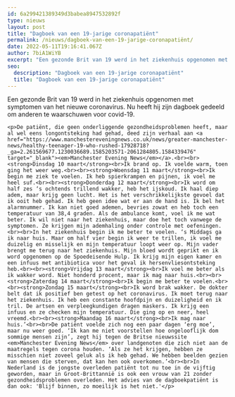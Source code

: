 ```yaml
---
id: 6a299421389349d3babea8947532892f
type: nieuws
layout: post
title: "Dagboek van een 19-jarige coronapatiënt"
permalink: /nieuws/dagboek-van-een-19-jarige-coronapatiënt/
date: 2022-05-11T19:16:41.067Z
author: 7biA1WiYB
excerpt: "Een gezonde Brit van 19 werd in het ziekenhuis opgenomen met symptomen van het nieuwe coronavirus. Nu heeft hij zijn dagboek gedeeld om anderen te waarschuwen voor covid-19.    "
seo:
  description: "Dagboek van een 19-jarige coronapatiënt"
  title: "Dagboek van een 19-jarige coronapatiënt"
---
```

Een gezonde Brit van 19 werd in het ziekenhuis opgenomen met symptomen van het nieuwe coronavirus. Nu heeft hij zijn dagboek gedeeld om anderen te waarschuwen voor covid-19.    

    <p>De patiënt, die geen onderliggende gezondheidsproblemen heeft, maar al wel eens longontsteking had gehad, deed zijn verhaal aan <a href="https://www.manchestereveningnews.co.uk/news/greater-manchester-news/healthy-teenager-19-who-rushed-17928718?_ga=2.261569677.1230036689.1585203571-2061284805.1584339476" target="_blank"><em>Manchester Evening News</em></a>.<br><br><strong>Dinsdag 10 maart</strong><br>Ik brand op. Ik voelde warm, toen ging het weer weg.<br><br><strong>Woensdag 11 maart</strong><br>Ik begin me ziek te voelen. Ik heb spierkrampen en pijnen, ik voel me heel suf.<br><br><strong>Donderdag 12 maart</strong><br>Ik word om half zes ‘s ochtends trillend wakker, heb het ijskoud. Ik haal diep adem, maar krijg geen lucht. Het is het verschrikkelijkste gevoel dat ik ooit heb gehad. Ik heb geen idee wat er aan de hand is. Ik bel het alarmnummer. Ik kan niet goed ademen, bevries zowat en heb toch een temperatuur van 38,4 graden. Als de ambulance komt, voel ik me wat beter. Ik wil niet naar het ziekenhuis, maar doe het toch vanwege de symptomen. Ze krijgen mijn ademhaling onder controle met oefeningen.<br><br>In het ziekenhuis begin ik me beter te voelen. ‘s Middags ga ik naar huis. Maar om half vier begin ik weer te trillen, ik voel me duizelig en misselijk en mijn temperatuur loopt weer op. Mijn vader brengt me terug naar het ziekenhuis. Mijn bloed wordt geprikt en ik word opgenomen op de Spoedeisende Hulp. Ik krijg mijn eigen kamer en een infuus met antibiotica voor het geval ik hersenvliesontsteking heb.<br><br><strong>Vrijdag 13 maart</strong><br>Ik voel me beter als ik wakker word. Niet honderd procent, maar ik mag naar huis.<br><br><strong>Zaterdag 14 maart</strong><br>Ik begin me beter te voelen.<br><br><strong>Zondag 15 maart</strong><br>Ik word brak wakker. De dokter belt dat ik positief ben getest op het coronavirus. Ik moet terug naar het ziekenhuis. Ik heb een constante hoofdpijn en duizeligheid en ik tril. De artsen en verpleegkundigen dragen maskers. Ik krijg een infuus en ze checken mijn temperatuur. Die ging op en neer, heel vreemd.<br><br><strong>Maandag 16 maart</strong><br>Ik mag naar huis.’<br><br>De patiënt voelde zich nog een paar dagen ‘erg moe’, maar nu weer goed. ‘Ik kan me niet voorstellen hoe ongelooflijk dom sommige mensen zijn’, zegt hij tegen de Britse nieuwssite <em>Manchester Evening News</em> over landgenoten die zich niet aan de maatregels tegen corona houden. ‘Als ze het krijgen, hebben ze misschien niet zoveel geluk als ik heb gehad. We hebben beelden gezien van mensen die sterven, dat kan hen ook overkomen.’<br><br>In Nederland is de jongste overleden patiënt tot nu toe in de vijftig geworden, maar in Groot-Brittannië is ook een vrouw van 21 zonder gezondheidsproblemen overleden. Het advies van de dagboekpatiënt is dan ook: 'Blijf binnen, zo moeilijk is het niet.'</p>  
